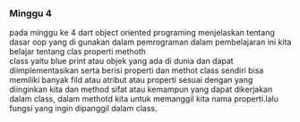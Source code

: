 ### Minggu 4 
pada minggu ke 4 dart object oriented programing menjelaskan tentang dasar oop yang di gunakan dalam pemrograman dalam pembelajaran ini
kita belajar tentang clas properti methoth  
 class yaitu blue print atau objek yang ada di dunia dan dapat diimplementasikan serta berisi properti dan methot
 class sendiri bisa memiliki banyak fild atau atribut atau properti sesuai dengan yang diinginkan kita
 dan method sifat atau kemampun yang dapat dikerjakan dalam class, dalam methotd kita untuk memanggil kita nama properti.lalu fungsi yang ingin dipanggil dalam class.
